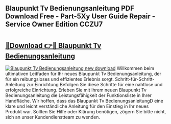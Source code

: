## Blaupunkt Tv Bedienungsanleitung PDF Download Free - Part-5Xy User Guide Repair - Service Owner Edition CCZU7

# <h2><a href="http://df1tyg.blite.top/?on=Blaupunkt+Tv+Bedienungsanleitung">🔗Download 👉🔴 Blaupunkt Tv Bedienungsanleitung</a></h2>

[![Blaupunkt Tv Bedienungsanleitung new download](https://i.imgur.com/lujVjoI.png)](http://df1tyg.blite.top/?on=Blaupunkt+Tv+Bedienungsanleitung)
Willkommen beim ultimativen Leitfaden für Ihr neues Blaupunkt Tv Bedienungsanleitung, der für ein reibungsloses und effizientes Erlebnis sorgt. Schritt-für-Schritt-Anleitung zur Einrichtung Befolgen Sie diese Schritte für eine nahtlose und erfolgreiche Einrichtung. Erleben Sie mit Ihrem neuen Blaupunkt Tv Bedienungsanleitung die Leistungsfähigkeit der Funktionsliste in Ihrer Handfläche. Wir hoffen, dass das Blaupunkt Tv BedienungsanleitungD eine klare und leicht verständliche Anleitung für den Einstieg in Ihr neues Produkt war. Sollten Sie Hilfe oder Klärung benötigen, zögern Sie bitte nicht, sich an unser Kundendienstteam zu wenden.
